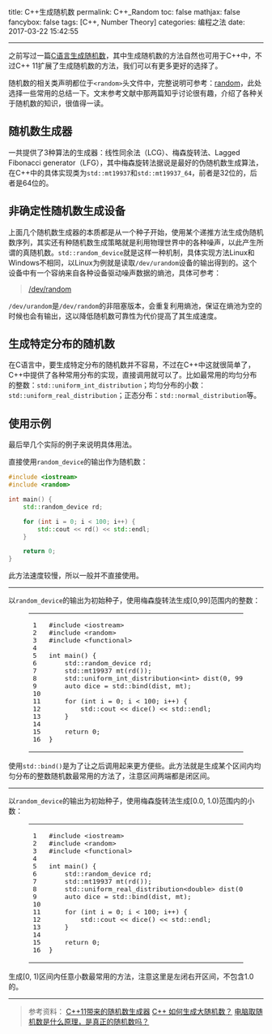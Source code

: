 title: C++生成随机数
permalink: C++_Random
toc: false
mathjax: false
fancybox: false
tags: [C++, Number Theory]
categories: 编程之法
date: 2017-03-22 15:42:55

---

之前写过一篇[C语言生成随机数](/2015/11/16/C%E8%AF%AD%E8%A8%80%E7%94%9F%E6%88%90%E9%9A%8F%E6%9C%BA%E6%95%B0/)，其中生成随机数的方法自然也可用于C++中，不过C++ 11扩展了生成随机数的方法，我们可以有更多更好的选择了。

<!--more-->

随机数的相关类声明都位于`<random>`头文件中，完整说明可参考：[random](http://www.cplusplus.com/reference/random/)，此处选择一些常用的总结一下。文末参考文献中那两篇知乎讨论很有趣，介绍了各种关于随机数的知识，很值得一读。

## 随机数生成器

一共提供了3种算法的生成器：线性同余法（LCG）、梅森旋转法、Lagged Fibonacci generator（LFG），其中梅森旋转法据说是最好的伪随机数生成算法，在C++中的具体实现类为`std::mt19937`和`std::mt19937_64`，前者是32位的，后者是64位的。

## 非确定性随机数生成设备

上面几个随机数生成器的本质都是从一个种子开始，使用某个递推方法生成伪随机数序列，其实还有种随机数生成策略就是利用物理世界中的各种噪声，以此产生所谓的真随机数。`std::random_device`就是这样一种机制，具体实现方法Linux和Windows不相同，以Linux为例就是读取`/dev/urandom`设备的输出得到的。这个设备中有一个容纳来自各种设备驱动噪声数据的熵池，具体可参考：

> [/dev/random](https://zh.wikipedia.org/wiki//dev/random)

`/dev/urandom`是`/dev/random`的非阻塞版本，会重复利用熵池，保证在熵池为空的时候也会有输出，这以降低随机数可靠性为代价提高了其生成速度。

## 生成特定分布的随机数

在C语言中，要生成特定分布的随机数并不容易，不过在C++中这就很简单了，C++中提供了各种常用分布的实现，直接调用就可以了。比如最常用的均匀分布的整数：`std::uniform_int_distribution`；均匀分布的小数：`std::uniform_real_distribution`；正态分布：`std::normal_distribution`等。

## 使用示例

最后举几个实际的例子来说明具体用法。

直接使用`random_device`的输出作为随机数：

``` C++
#include <iostream>
#include <random>

int main() {
	std::random_device rd;

	for (int i = 0; i < 100; i++) {
		std::cout << rd() << std::endl;
	}

	return 0;
}
```
此方法速度较慢，所以一般并不直接使用。

----------

以`random_device`的输出为初始种子，使用梅森旋转法生成[0,99]范围内的整数：

<figure class="highlight c++"><table><tr><td class="gutter"><pre><span class="line">1</span><br><span class="line">2</span><br><span class="line">3</span><br><span class="line">4</span><br><span class="line">5</span><br><span class="line">6</span><br><span class="line">7</span><br><span class="line">8</span><br><span class="line">9</span><br><span class="line">10</span><br><span class="line">11</span><br><span class="line">12</span><br><span class="line">13</span><br><span class="line">14</span><br><span class="line">15</span><br><span class="line">16</span><br></pre></td><td class="code"><pre><span class="line"><span class="preprocessor">#<span class="keyword">include</span> <span class="string">&lt;iostream&gt;</span></span></span><br><span class="line"><span class="preprocessor">#<span class="keyword">include</span> <span class="string">&lt;random&gt;</span></span></span><br><span class="line"><span class="preprocessor">#<span class="keyword">include</span> <span class="string">&lt;functional&gt;</span></span></span><br><span class="line"></span><br><span class="line"><span class="function"><span class="keyword">int</span> <span class="title">main</span><span class="params">()</span> </span>&#123;</span><br><span class="line">    <span class="built_in">std</span>::random_device rd;</span><br><span class="line">    <span class="built_in">std</span>::mt19937 mt(rd());</span><br><span class="line">    <span class="built_in">std</span>::uniform_int_distribution&lt;<span class="keyword">int</span>&gt; dist(<span class="number">0</span>, <span class="number">99</span>);</span><br><span class="line">    <span class="keyword">auto</span> dice = <span class="built_in">std</span>::bind(dist, mt);</span><br><span class="line"></span><br><span class="line">    <span class="keyword">for</span> (<span class="keyword">int</span> i = <span class="number">0</span>; i &lt; <span class="number">100</span>; i++) &#123;</span><br><span class="line">        <span class="built_in">std</span>::<span class="built_in">cout</span> &lt;&lt; dice() &lt;&lt; <span class="built_in">std</span>::endl;</span><br><span class="line">    &#125;</span><br><span class="line"></span><br><span class="line">    <span class="keyword">return</span> <span class="number">0</span>;</span><br><span class="line">&#125;</span><br></pre></td></tr></table></figure>

使用`std::bind()`是为了让之后调用起来更方便些。此方法就是生成某个区间内均匀分布的整数随机数最常用的方法了，注意区间两端都是闭区间。

----------

以`random_device`的输出为初始种子，使用梅森旋转法生成[0.0, 1.0)范围内的小数：

<figure class="highlight c++"><table><tr><td class="gutter"><pre><span class="line">1</span><br><span class="line">2</span><br><span class="line">3</span><br><span class="line">4</span><br><span class="line">5</span><br><span class="line">6</span><br><span class="line">7</span><br><span class="line">8</span><br><span class="line">9</span><br><span class="line">10</span><br><span class="line">11</span><br><span class="line">12</span><br><span class="line">13</span><br><span class="line">14</span><br><span class="line">15</span><br><span class="line">16</span><br></pre></td><td class="code"><pre><span class="line"><span class="preprocessor">#<span class="keyword">include</span> <span class="string">&lt;iostream&gt;</span></span></span><br><span class="line"><span class="preprocessor">#<span class="keyword">include</span> <span class="string">&lt;random&gt;</span></span></span><br><span class="line"><span class="preprocessor">#<span class="keyword">include</span> <span class="string">&lt;functional&gt;</span></span></span><br><span class="line"></span><br><span class="line"><span class="function"><span class="keyword">int</span> <span class="title">main</span><span class="params">()</span> </span>&#123;</span><br><span class="line">    <span class="built_in">std</span>::random_device rd;</span><br><span class="line">    <span class="built_in">std</span>::mt19937 mt(rd());</span><br><span class="line">    <span class="built_in">std</span>::uniform_real_distribution&lt;<span class="keyword">double</span>&gt; dist(<span class="number">0.0</span>, <span class="number">1.0</span>);</span><br><span class="line">    <span class="keyword">auto</span> dice = <span class="built_in">std</span>::bind(dist, mt);</span><br><span class="line"></span><br><span class="line">    <span class="keyword">for</span> (<span class="keyword">int</span> i = <span class="number">0</span>; i &lt; <span class="number">100</span>; i++) &#123;</span><br><span class="line">        <span class="built_in">std</span>::<span class="built_in">cout</span> &lt;&lt; dice() &lt;&lt; <span class="built_in">std</span>::endl;</span><br><span class="line">    &#125;</span><br><span class="line"></span><br><span class="line">    <span class="keyword">return</span> <span class="number">0</span>;</span><br><span class="line">&#125;</span><br></pre></td></tr></table></figure>

生成[0, 1)区间内任意小数最常用的方法，注意这里是左闭右开区间，不包含1.0的。

----------

> 参考资料：
> [C++11带来的随机数生成器](http://www.cnblogs.com/egmkang/archive/2012/09/06/2673253.html)
> [C++ 如何生成大随机数？](https://www.zhihu.com/question/24297923)
> [电脑取随机数是什么原理，是真正的随机数吗？](https://www.zhihu.com/question/20423025)
